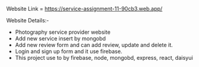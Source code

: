 Website Link = https://service-assignment-11-90cb3.web.app/

Website Details:- 

* Photography service provider website
* Add new service insert by mongobd
* Add new review form and can add review, update and delete it.
* Login and sign up form and it use firebase.
* This project use to by firebase, node, mongobd, express, react, daisyui





